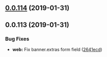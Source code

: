## [0.0.114](https://github.com/doomsower/whitewater/compare/@whitewater-guide/commons@0.0.114...@whitewater-guide/commons@0.0.114) (2019-01-31)

## 0.0.113 (2019-01-31)

### Bug Fixes

- **web:** Fix banner.extras form field ([2641ecd](https://github.com/doomsower/whitewater/commit/2641ecd))
